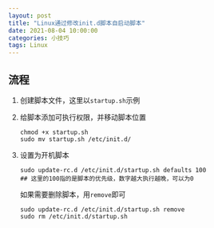 ```yaml
---
layout: post
title: "Linux通过修改init.d脚本自启动脚本"
date: 2021-08-04 10:00:00
categories: 小技巧
tags: Linux
---
```


## 流程

1. 创建脚本文件，这里以`startup.sh`示例

2. 给脚本添加可执行权限，并移动脚本位置

   ```shell
   chmod +x startup.sh
   sudo mv startup.sh /etc/init.d/
   ```

3. 设置为开机脚本

   ```shell
   sudo update-rc.d /etc/init.d/startup.sh defaults 100
   ## 这里的100指的是脚本的优先级，数字越大执行越晚，可以为0
   ```

   如果需要删除脚本，用`remove`即可

   ```shell
   sudo update-rc.d /etc/init.d/startup.sh remove
   sudo rm /etc/init.d/startup.sh
   ```
